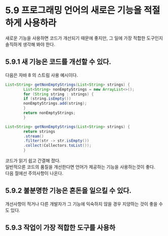 # 5.9 프로그래밍 언어의 새로은 기능을 적절하게 사용하라

새로운 기능을 사용하면 코드가 개선되기 때문에 좋지만,
그 일에 가장 적합한 도구인지 솔직하게 생각해 봐야 한다.

## 5.9.1 새 기능은 코드를 개선할 수 있다.

다음은 자바 8 의 스트림 사용 예시이다. <br>

```java
List<String> getNonEmptyStrings(List<String> strings) {
        List<String> nonEmptyStrings = new ArrayList<>();
        for (String string : strings) {
        if (string.isEmpty())
        nonEmptyStrings.add(string);
        }
        return nonEmptyStrings;
        }
```

```java
List<String> getNonEmptyStrings(List<String> strings) {
        return strings
        .stream()
        .filter(str -> str.isEmpty())
        .collect(Collectors.toList());
        }
```
코드가 읽기 쉽고 간결해 졌다.<br>
일반적으론 코드의 품질을 개선한다면 언어가 제공하는 기능을 사용하는것이 좋다.<br>
다음 절에선 주의사항이 나온다.<br>

## 5.9.2 불분명한 기능은 혼돈을 일으킬 수 있다.

개선사항이 적거나 다른 개발자가 그 기능에 익숙하지 않을 경우 지양하는 것이 좋을 수도 있다.

## 5.9.3 작업이 가장 적합한 도구를 사용하


